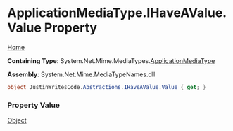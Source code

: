# ApplicationMediaType\.IHaveAValue\.Value Property

[Home](../../../README.md)

**Containing Type**: System\.Net\.Mime\.MediaTypes\.[ApplicationMediaType](../README.md)

**Assembly**: System\.Net\.Mime\.MediaTypeNames\.dll

```csharp
object JustinWritesCode.Abstractions.IHaveAValue.Value { get; }
```

### Property Value

[Object](https://docs.microsoft.com/en-us/dotnet/api/system.object)


